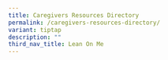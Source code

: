 ```yaml
---
title: Caregivers Resources Directory
permalink: /caregivers-resources-directory/
variant: tiptap
description: ""
third_nav_title: Lean On Me
---
```

